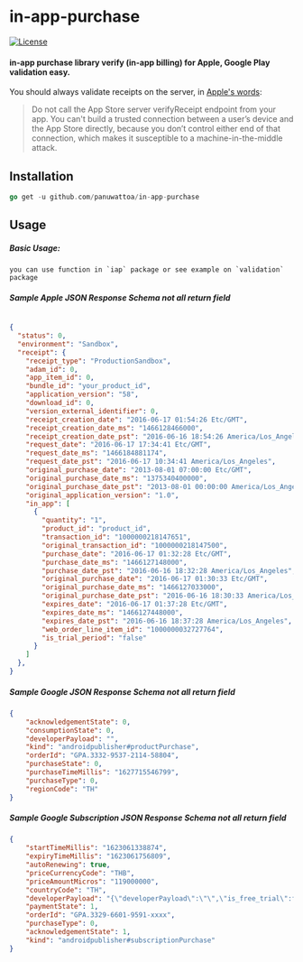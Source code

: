 # in-app-purchase

[![License](https://img.shields.io/badge/license-WTFPL-brightgreen)](https://github.com/panuwattoa/in-app-purchase/blob/master/LICENSE)
#### in-app purchase library verify (in-app billing) for Apple, Google Play validation easy.

You should always validate receipts on the server, in [Apple's words](https://developer.apple.com/documentation/storekit/original_api_for_in-app_purchase/validating_receipts_with_the_app_store):
> Do not call the App Store server verifyReceipt endpoint from your app. You can't build a trusted connection between a user’s device and the App Store directly, because you don’t control either end of that connection, which makes it susceptible to a machine-in-the-middle attack.


## Installation

```go
go get -u github.com/panuwattoa/in-app-purchase
```

## Usage

##### Basic Usage:

```
you can use function in `iap` package or see example on `validation` package
```


##### Sample Apple JSON Response Schema not all return field
```json

{
  "status": 0,
  "environment": "Sandbox",
  "receipt": {
    "receipt_type": "ProductionSandbox",
    "adam_id": 0,
    "app_item_id": 0,
    "bundle_id": "your_product_id",
    "application_version": "58",
    "download_id": 0,
    "version_external_identifier": 0,
    "receipt_creation_date": "2016-06-17 01:54:26 Etc/GMT",
    "receipt_creation_date_ms": "1466128466000",
    "receipt_creation_date_pst": "2016-06-16 18:54:26 America/Los_Angeles",
    "request_date": "2016-06-17 17:34:41 Etc/GMT",
    "request_date_ms": "1466184881174",
    "request_date_pst": "2016-06-17 10:34:41 America/Los_Angeles",
    "original_purchase_date": "2013-08-01 07:00:00 Etc/GMT",
    "original_purchase_date_ms": "1375340400000",
    "original_purchase_date_pst": "2013-08-01 00:00:00 America/Los_Angeles",
    "original_application_version": "1.0",
    "in_app": [
      {
        "quantity": "1",
        "product_id": "product_id",
        "transaction_id": "1000000218147651",
        "original_transaction_id": "1000000218147500",
        "purchase_date": "2016-06-17 01:32:28 Etc/GMT",
        "purchase_date_ms": "1466127148000",
        "purchase_date_pst": "2016-06-16 18:32:28 America/Los_Angeles",
        "original_purchase_date": "2016-06-17 01:30:33 Etc/GMT",
        "original_purchase_date_ms": "1466127033000",
        "original_purchase_date_pst": "2016-06-16 18:30:33 America/Los_Angeles",
        "expires_date": "2016-06-17 01:37:28 Etc/GMT",
        "expires_date_ms": "1466127448000",
        "expires_date_pst": "2016-06-16 18:37:28 America/Los_Angeles",
        "web_order_line_item_id": "1000000032727764",
        "is_trial_period": "false"
      }
    ]
  },
}

```

##### Sample Google JSON Response Schema not all return field
```json
{
    "acknowledgementState": 0,
    "consumptionState": 0,
    "developerPayload": "",
    "kind": "androidpublisher#productPurchase",
    "orderId": "GPA.3332-9537-2114-58804",
    "purchaseState": 0,
    "purchaseTimeMillis": "1627715546799",
    "purchaseType": 0,
    "regionCode": "TH"
}
```

##### Sample Google Subscription JSON Response Schema not all return field
```json
{
    "startTimeMillis": "1623061338874",
    "expiryTimeMillis": "1623061756809",
    "autoRenewing": true,
    "priceCurrencyCode": "THB",
    "priceAmountMicros": "119000000",
    "countryCode": "TH",
    "developerPayload": "{\"developerPayload\":\"\",\"is_free_trial\":false,\"has_introductory_price_trial\":false,\"is_updated\":false,\"accountId\":\"\"}",
    "paymentState": 1,
    "orderId": "GPA.3329-6601-9591-xxxx",
    "purchaseType": 0,
    "acknowledgementState": 1,
    "kind": "androidpublisher#subscriptionPurchase"
}
```